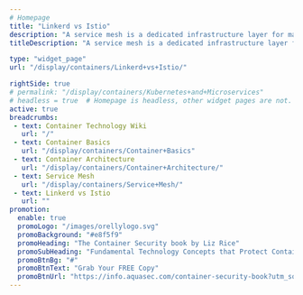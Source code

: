 ```yaml
---
# Homepage
title: "Linkerd vs Istio"
description: "A service mesh is a dedicated infrastructure layer for managing service-to-service communication to make it visible, manageable, and controlled. This page compares 2 service mesh products: Linkerd and Istio."
titleDescription: "A service mesh is a dedicated infrastructure layer for managing service-to-service communication to make it visible, manageable, and controlled. This page compares 2 service mesh products: Linkerd and Istio." 

type: "widget_page"
url: "/display/containers/Linkerd+vs+Istio/" 

rightSide: true 
# permalink: "/display/containers/Kubernetes+and+Microservices"
# headless = true  # Homepage is headless, other widget pages are not.
active: true
breadcrumbs:
 - text: Container Technology Wiki
   url: "/"
 - text: Container Basics
   url: "/display/containers/Container+Basics"
 - text: Container Architecture
   url: "/display/containers/Container+Architecture/"
 - text: Service Mesh
   url: "/display/containers/Service+Mesh/"
 - text: Linkerd vs Istio
   url: ""
promotion:
  enable: true
  promoLogo: "/images/orellylogo.svg"
  promoBackground: "#e8f5f9"
  promoHeading: "The Container Security book by Liz Rice"
  promoSubHeading: "Fundamental Technology Concepts that Protect Containerized Applications"
  promoBtnBg: "#"
  promoBtnText: "Grab Your FREE Copy"
  promoBtnUrl: "https://info.aquasec.com/container-security-book?utm_source=wiki"
---
```


